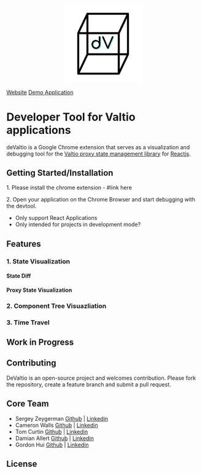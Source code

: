 <p align='center'>
<img src="./assets/deValtioLogo.png" width="40%" height="40%">
</p>

<a href=#link>Website</a>
<a href=#demo>Demo Application</a>

<h1>Developer Tool for Valtio applications</h1>
deValtio is a Google Chrome extension that serves as a visualization and debugging tool for the <a href="https://github.com/pmndrs/valtio">Valtio proxy state management library</a> for <a href="https://reactjs.org/">Reactjs</a>.

<h2>Getting Started/Installation</h2>
<p>1. Please install the chrome extension - #link here</p>
<p>2. Open your application on the Chrome Browser and start debugging with the devtool. 
    <ul>
        <li>Only support React Applications</li>
        <li>Only intended for projects in development mode?</li>
    </ul>
</p>

<h2>Features</h2>
<h3>1. State Visualization</h3>
  <h4>State Diff</h4>
  <h4>Proxy State Visualization</h4>

<h3>2. Component Tree Visuazliation</h3>

<h3>3. Time Travel</h3>

<h2>Work in Progress</h2>

<h2>Contributing</h2>
DeValtio is an open-source project and welcomes contribution. Please fork the repository, create a feature branch and submit a pull request. 

<h2>Core Team</h2>
<ul>
  <li>Sergey Zeygerman <a href=#github>Github</a> | <a href=#linkedin>Linkedin</a></li>
  <li>Cameron Walls <a href=#github>Github</a> | <a href=#linkedin>Linkedin</a></li>
  <li>Tom Curtin <a href=#github>Github</a> | <a href=#linkedin>Linkedin</a></li>
  <li>Damian Allert <a href=#github>Github</a> | <a href=#linkedin>Linkedin</a></li>
  <li>Gordon Hui <a href=#github>Github</a> | <a href=#linkedin>Linkedin</a></li>
 </ul>
 
 <h2>License</h2>
